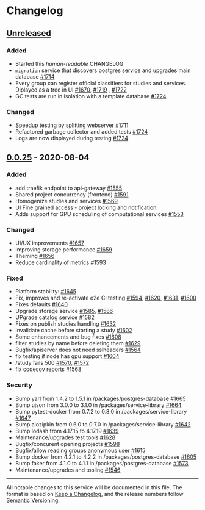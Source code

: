 # Changelog

<!--
FIXME: Compare shows single commit. SEE https://github.com/ITISFoundation/osparc-simcore/issues/1726
-->

## [Unreleased]

<!--------------------------------------------------------->
<!-- ## [0.0.26] - 2020-08-??  TODO: use link and fill entries below -->

### Added

- Started this *human-readable* CHANGELOG
- ``migration`` service that discovers postgres service and upgrades main database [#1714](https://github.com/ITISFoundation/osparc-simcore/pull/1714)
- Every group can register official classifiers for studies and services. Diplayed as a tree in UI [#1670](https://github.com/ITISFoundation/osparc-simcore/pull/1670), [#1719](https://github.com/ITISFoundation/osparc-simcore/pull/1719) , [#1722](https://github.com/ITISFoundation/osparc-simcore/pull/1722)
- GC tests are run in isolation with a template database [#1724](https://github.com/ITISFoundation/osparc-simcore/pull/1724)

### Changed

- Speedup testing by splitting webserver [#1711](https://github.com/ITISFoundation/osparc-simcore/pull/1711)
- Refactored garbage collector and added tests [#1724](https://github.com/ITISFoundation/osparc-simcore/pull/1724)
- Logs are now displayed during testing [#1724](https://github.com/ITISFoundation/osparc-simcore/pull/1724)

<!-- ### Deprecated -->
<!-- ### Removed    -->
<!-- ### Fixed      -->
<!-- ### Security   -->

<!--------------------------------------------------------->
## [0.0.25] - 2020-08-04

### Added
- add traefik endpoint to api-gateway [#1555](https://github.com/ITISFoundation/osparc-simcore/pull/1555)
- Shared project concurrency (frontend) [#1591](https://github.com/ITISFoundation/osparc-simcore/pull/1591) 
- Homogenize studies and services [#1569](https://github.com/ITISFoundation/osparc-simcore/pull/1569)
- UI Fine grained access - project locking and notification
- Adds support for GPU scheduling of computational services [#1553](https://github.com/ITISFoundation/osparc-simcore/pull/1553)

### Changed
- UI/UX improvements [#1657](https://github.com/ITISFoundation/osparc-simcore/pull/1657) 
- Improving storage performance [#1659](https://github.com/ITISFoundation/osparc-simcore/pull/1659)
- Theming [#1656](https://github.com/ITISFoundation/osparc-simcore/pull/1656)
- Reduce cardinality of metrics [#1593](https://github.com/ITISFoundation/osparc-simcore/pull/1593) 

### Fixed
- Platform stability: [#1645](https://github.com/ITISFoundation/osparc-simcore/pull/1645)
- Fix, improves and re-activate e2e CI testing [#1594](https://github.com/ITISFoundation/osparc-simcore/pull/1594), [#1620](https://github.com/ITISFoundation/osparc-simcore/pull/1620), [#1631](https://github.com/ITISFoundation/osparc-simcore/pull/1631), [#1600](https://github.com/ITISFoundation/osparc-simcore/pull/1600)
- Fixes defaults [#1640](https://github.com/ITISFoundation/osparc-simcore/pull/1640)
- Upgrade storage service [#1585](https://github.com/ITISFoundation/osparc-simcore/pull/1585), [#1586](https://github.com/ITISFoundation/osparc-simcore/pull/1586)
- UPgrade catalog service [#1582](https://github.com/ITISFoundation/osparc-simcore/pull/1582) 
- Fixes on publish studies handling [#1632](https://github.com/ITISFoundation/osparc-simcore/pull/1632)
- Invalidate cache before starting a study [#1602](https://github.com/ITISFoundation/osparc-simcore/pull/1602)
- Some enhancements and bug fixes [#1608](https://github.com/ITISFoundation/osparc-simcore/pull/1608)
- filter studies by name before deleting them [#1629](https://github.com/ITISFoundation/osparc-simcore/pull/1629)
- Bugfix/apiserver does not need sslheaders [#1564](https://github.com/ITISFoundation/osparc-simcore/pull/1564)
- fix testing if node has gpu support [#1604](https://github.com/ITISFoundation/osparc-simcore/pull/1604)
- /study fails 500 [#1570](https://github.com/ITISFoundation/osparc-simcore/pull/1570), [#1572](https://github.com/ITISFoundation/osparc-simcore/pull/1572)
- fix codecov reports [#1568](https://github.com/ITISFoundation/osparc-simcore/pull/1568)

### Security
- Bump yarl from 1.4.2 to 1.5.1 in /packages/postgres-database [#1665](https://github.com/ITISFoundation/osparc-simcore/pull/1665)
- Bump ujson from 3.0.0 to 3.1.0 in /packages/service-library [#1664](https://github.com/ITISFoundation/osparc-simcore/pull/1664)
- Bump pytest-docker from 0.7.2 to 0.8.0 in /packages/service-library [#1647](https://github.com/ITISFoundation/osparc-simcore/pull/1647)
- Bump aiozipkin from 0.6.0 to 0.7.0 in /packages/service-library [#1642](https://github.com/ITISFoundation/osparc-simcore/pull/1642)
- Bump lodash from 4.17.15 to 4.17.19 [#1639](https://github.com/ITISFoundation/osparc-simcore/pull/1639)
- Maintenance/upgrades test tools [#1628](https://github.com/ITISFoundation/osparc-simcore/pull/1628)
- Bugfix/concurent opening projects [#1598](https://github.com/ITISFoundation/osparc-simcore/pull/1598)
- Bugfix/allow reading groups anonymous user [#1615](https://github.com/ITISFoundation/osparc-simcore/pull/1615)
- Bump docker from 4.2.1 to 4.2.2 in /packages/postgres-database [#1605](https://github.com/ITISFoundation/osparc-simcore/pull/1605)
- Bump faker from 4.1.0 to 4.1.1 in /packages/postgres-database [#1573](https://github.com/ITISFoundation/osparc-simcore/pull/1573)
- Maintenance/upgrades and tooling [#1546](https://github.com/ITISFoundation/osparc-simcore/pull/1546)


---
All notable changes to this service will be documented in this file. The format is based on [Keep a Changelog](https://keepachangelog.com/en/1.0.0/), and the release numbers follow [Semantic Versioning](https://semver.org/spec/v2.0.0.html).


<!-- Add links below this line ------------------------------------>

[Unreleased]:https://github.com/ITISFoundation/osparc-simcore/compare/v0.0.25...HEAD
[0.0.25]:https://github.com/ITISFoundation/osparc-simcore/compare/v0.0.24...v0.0.25
[0.0.24]:https://github.com/ITISFoundation/osparc-simcore/compare/v0.0.22...v0.0.24
<!-- 0.0.23 was deleted !-->
[0.0.22]:https://github.com/ITISFoundation/osparc-simcore/compare/v0.0.21...v0.0.22
[0.0.21]:https://github.com/ITISFoundation/osparc-simcore/compare/v0.0.20...v0.0.21
[0.0.20]:https://github.com/ITISFoundation/osparc-simcore/compare/v0.0.19...v0.0.20
[0.0.19]:https://github.com/ITISFoundation/osparc-simcore/releases/tag/v0.0.19


<!-- HOW TO WRITE  THIS CHANGELOG

- Guiding Principles
  - Changelogs are for humans, not machines.
  - There should be an entry for every single version.
  - The same types of changes should be grouped.
  - Versions and sections should be linkable.
  - The latest version comes first.
  - The release date of each version is displayed.
  - Mention whether you follow Semantic Versioning.

- Types of changes
  - ADDED for new features.
  - CHANGED for changes in existing functionality.
  - DEPRECATED for soon-to-be removed features.
  - REMOVED for now removed features.
  - FIXED for any bug fixes.
  - SECURITY in case of vulnerabilities.

SEE https://keepachangelog.com/en/1.0.0/
-->
